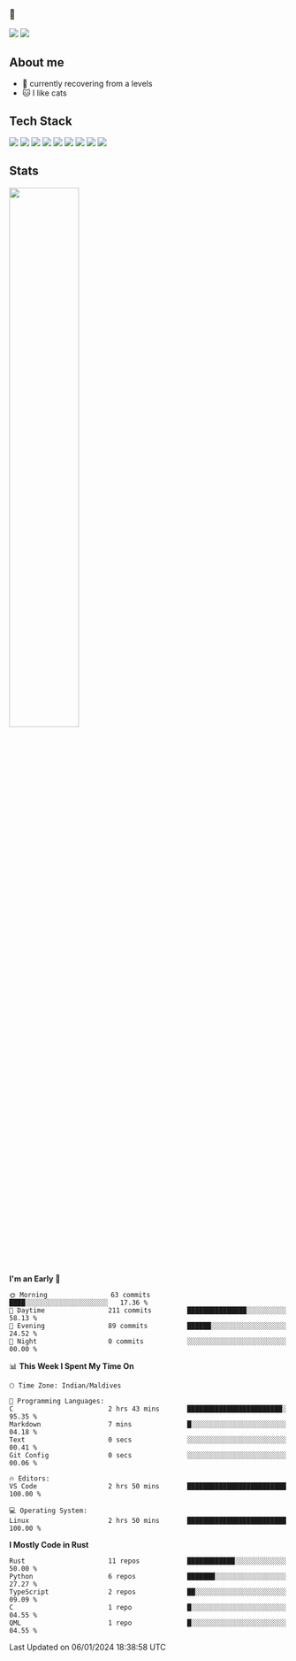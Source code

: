 ### 🥔

<!--
**penky776/penky776** is a ✨ _special_ ✨ repository because its `README.md` (this file) appears on your GitHub profile.

Here are some ideas to get you started:

- 🔭 I’m currently working on ...
- 🌱 I’m currently learning ...
- 👯 I’m looking to collaborate on ...
- 🤔 I’m looking for help with ...
- 💬 Ask me about ...
- 📫 How to reach me: ...
- 😄 Pronouns: ...
- ⚡ Fun fact: ...
-->
[![](https://img.shields.io/badge/Website-ME-8B0000?style=for-the-badge)](https://meesam-ali.com/)
[![](https://img.shields.io/badge/email-ME-191970?style=for-the-badge)](mailto:me@meesam-ali.com)

## About me

- 💨 currently recovering from a levels
- 🐱 I like cats

## Tech Stack

[![](https://img.shields.io/badge/Lang-Rust-FF0000?style=for-the-badge&logo=rust)](https://www.rust-lang.org/)
[![](https://img.shields.io/badge/LANG-javascript-FF8C00?style=for-the-badge&logo=javascript)](https://developer.mozilla.org/en-US/docs/Web/JavaScript)
[![](https://img.shields.io/badge/Framework-Axum-purple?style=for-the-badge&logo=rust)](https://docs.rs/axum/latest/axum/)
[![](https://img.shields.io/badge/LANG-HTML5-FF4500?style=for-the-badge&logo=html5)](https://developer.mozilla.org/en-US/docs/Glossary/HTML5)
[![](https://img.shields.io/badge/OS-ARCH%20LINUX-black?logo=arch-linux&style=for-the-badge)](https://archlinux.org/)
[![](https://img.shields.io/badge/Framework-next.js-006400?style=for-the-badge&logo=next.js)](https://nextjs.org/)
[![](https://img.shields.io/badge/library-react-FF00FF?style=for-the-badge&logo=react)](https://react.dev/)
[![](https://img.shields.io/badge/lang-typescript-4169E1?style=for-the-badge&logo=typescript)](https://www.typescriptlang.org/)
[![](https://img.shields.io/badge/framework-tailwindcss-008B8B?style=for-the-badge&logo=tailwindcss)](https://tailwindcss.com/)

## Stats

<img height="50%" width="auto" src ="https://github-readme-stats.vercel.app/api/top-langs/?username=penky776&layout=compact&hide_border=true&theme=dracula&bg_color=00000000&langs_count=6&hide=jupyter%20notebook,tex,css,php"><br/>


<!--START_SECTION:waka-->
**I'm an Early 🐤** 

```text
🌞 Morning                63 commits          ████░░░░░░░░░░░░░░░░░░░░░   17.36 % 
🌆 Daytime                211 commits         ███████████████░░░░░░░░░░   58.13 % 
🌃 Evening                89 commits          ██████░░░░░░░░░░░░░░░░░░░   24.52 % 
🌙 Night                  0 commits           ░░░░░░░░░░░░░░░░░░░░░░░░░   00.00 % 
```


📊 **This Week I Spent My Time On** 

```text
🕑︎ Time Zone: Indian/Maldives

💬 Programming Languages: 
C                        2 hrs 43 mins       ████████████████████████░   95.35 % 
Markdown                 7 mins              █░░░░░░░░░░░░░░░░░░░░░░░░   04.18 % 
Text                     0 secs              ░░░░░░░░░░░░░░░░░░░░░░░░░   00.41 % 
Git Config               0 secs              ░░░░░░░░░░░░░░░░░░░░░░░░░   00.06 % 

🔥 Editors: 
VS Code                  2 hrs 50 mins       █████████████████████████   100.00 % 

💻 Operating System: 
Linux                    2 hrs 50 mins       █████████████████████████   100.00 % 
```

**I Mostly Code in Rust** 

```text
Rust                     11 repos            ████████████░░░░░░░░░░░░░   50.00 % 
Python                   6 repos             ███████░░░░░░░░░░░░░░░░░░   27.27 % 
TypeScript               2 repos             ██░░░░░░░░░░░░░░░░░░░░░░░   09.09 % 
C                        1 repo              █░░░░░░░░░░░░░░░░░░░░░░░░   04.55 % 
QML                      1 repo              █░░░░░░░░░░░░░░░░░░░░░░░░   04.55 % 
```




 Last Updated on 06/01/2024 18:38:58 UTC
<!--END_SECTION:waka-->
